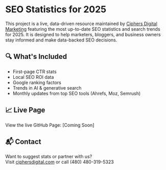 # SEO Statistics for 2025

This project is a live, data-driven resource maintained by [Ciphers Digital Marketing](https://www.ciphersdigital.com) featuring the most up-to-date SEO statistics and search trends for 2025. It is designed to help marketers, bloggers, and business owners stay informed and make data-backed SEO decisions.

## 🔍 What's Included
- First-page CTR stats
- Local SEO ROI data
- Google ranking factors
- Trends in AI & generative search
- Monthly updates from top SEO tools (Ahrefs, Moz, Semrush)

## 📈 Live Page
View the live GitHub Page: [Coming Soon]

## 📬 Contact
Want to suggest stats or partner with us?  
Visit [ciphersdigital.com](https://www.ciphersdigital.com) or call (480) 480-319-5323
